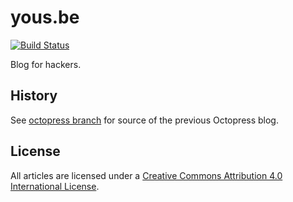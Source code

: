 # yous.be

[![Build Status](https://travis-ci.com/yous/yous.be.svg?branch=source)](https://travis-ci.com/yous/yous.be)

Blog for hackers.

## History

See [octopress branch](https://github.com/yous/yous.be/tree/octopress) for source of the previous Octopress blog.

## License

All articles are licensed under a [Creative Commons Attribution 4.0 International License](http://creativecommons.org/licenses/by/4.0/).
